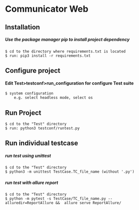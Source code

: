 # Communicator Web 

## Installation
##### Use the package manager pip to install project dependency

    $ cd to the directory where requirements.txt is located
    $ run: pip3 install -r requirements.txt


## Configure project
#### Edit Test>testconf>run_configuration for configure Test suite
    $ system configuration
        e.g. select headless mode, select os

## Run Project

    $ cd to the "Test" directory
    $ run: python3 testconf/runtest.py

## Run individual testcase

 ##### run test using unittest

    $ cd to the "Test" directory
    $ python3 -m unittest TestCase.TC_file_name (without '.py')
    
##### run test with allure report

    $ cd to the "Test" directory
    $ python -m pytest -s TestCase/TC_file_name.py --alluredir=ReportAllure &&  allure serve ReportAllure/
